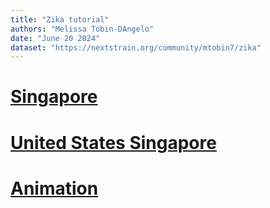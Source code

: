 ```yaml
---
title: "Zika tutorial"
authors: "Melissa Tobin-DAngelo"
date: "June 20 2024"
dataset: "https://nextstrain.org/community/mtobin7/zika"
---
```

# [Singapore](https://nextstrain.org/community/mtobin7/zika?f_country=Singapore)
# [United States Singapore](https://nextstrain.org/community/mtobin7/zika?f_country=Singapore,USA)
# [Animation](https://nextstrain.org/community/mtobin7/zika?animate=2012-06-21,2016-11-04,0,0,30000&f_country=Singapore,USA,Brazil)
